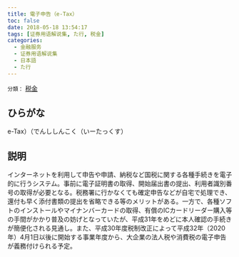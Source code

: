 ```yaml
---
title: 電子申告（e-Tax）
toc: false
date: 2018-05-18 13:54:17
tags: [证券用语解说集, た行, 税金]
categories:
  - 金融服务
  - 证券用语解说集
  - 日本語
  - た行
---
```


`分類：` [税金](/tags/税金/)

## ひらがな

e-Tax）（でんししんこく（いーたっくす）

## 説明

インターネットを利用して申告や申請、納税など国税に関する各種手続きを電子的に行うシステム。事前に電子証明書の取得、開始届出書の提出、利用者識別番号の取得が必要となる。税務署に行かなくても確定申告などが自宅で処理でき、還付も早く添付書類の提出を省略できる等のメリットがある。一方で、各種ソフトのインストールやマイナンバーカードの取得、有償のICカードリーダー購入等の手間がかかり普及の妨げとなっていたが、平成31年をめどに本人確認の手続きが簡便化される見通し。また、平成30年度税制改正によって平成32年（2020年）4月1日以後に開始する事業年度から、大企業の法人税や消費税の電子申告が義務付けられる予定。
